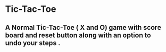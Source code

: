 # Tic-Tac-Toe
 
## A Normal Tic-Tac-Toe ( X and O) game with score board and reset button along with an option to undo your steps .
